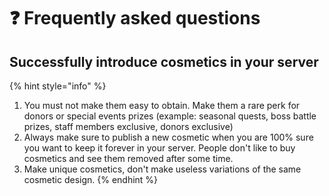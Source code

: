 # ❓ Frequently asked questions

## Successfully introduce cosmetics in your server

{% hint style="info" %}
1. You must not make them easy to obtain. Make them a rare perk for donors or special events prizes (example: seasonal quests, boss battle prizes, staff members exclusive, donors exclusive)
2. Always make sure to publish a new cosmetic when you are 100% sure you want to keep it forever in your server. People don't like to buy cosmetics and see them removed after some time.
3. Make unique cosmetics, don't make useless variations of the same cosmetic design.
{% endhint %}
